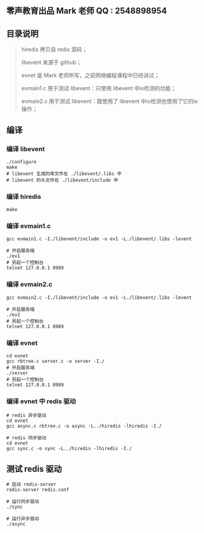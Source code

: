 ## 零声教育出品 Mark 老师  QQ : 2548898954

## 目录说明

>   hiredis 拷贝自 redis 源码；
>
>   libevent 来源于 github；
>
>   evnet 是 Mark 老师所写，之前网络编程课程中已经讲过；
>
>   evmain1.c 用于测试 libevent：只使用 libevent 中io检测的功能；
>
>   evmain2.c 用于测试 libevent：既使用了 libevent 中io检测也使用了它的io操作；

## 编译

### 编译 libevent

```shell
./configure
make
# libevent 生成的库文件在 ./libevent/.libs 中
# libevent 的头文件在 ./libevent/include 中
```

### 编译 hiredis

```shell
make
```

### 编译 evmain1.c

```shell
gcc evmain1.c -I./libevent/include -o ev1 -L./libevent/.libs -levent

# 开启服务端
./ev1
# 另起一个控制台
telnet 127.0.0.1 8989
```

### 编译 evmain2.c

```shell
gcc evmain2.c -I./libevent/include -o ev1 -L./libevent/.libs -levent

# 开启服务端
./ev2
# 另起一个控制台
telnet 127.0.0.1 8989
```

### 编译 evnet

```shell
cd evnet
gcc rbtree.c server.c -o server -I./
# 开启服务端
./server
# 另起一个控制台
telnet 127.0.0.1 8989
```

### 编译 evnet 中 redis 驱动

```shell
# redis 异步驱动
cd evnet
gcc async.c rbtree.c -o async -L../hiredis -lhiredis -I./

# redis 同步驱动
cd evnet
gcc sync.c -o sync -L../hiredis -lhiredis -I./
```

## 测试 redis 驱动

```shell
# 启动 redis-server
redis-server redis.conf

# 运行同步驱动
./sync

# 运行异步驱动
./async
```

